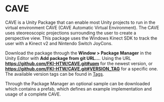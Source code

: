 # CAVE

CAVE is a Unity Package that can enable most Unity projects to run in the virtual environment CAVE (CAVE Automatic Virtual Environment).
The CAVE uses steoreoscopic projections surrounding the user to create a perspective view. This package uses the Windows Kinect SDK
to track the user with a Kinect v2 and Nintendo Switch JoyCons.

Download the package through the <strong>Window > Package Manager</strong> in the Unity Editor with <strong>Add package from git URL...</strong>.
Using the URL <strong>https://github.com/FKI-HTW/CAVE.git#upm</strong> for the newest version, or <strong>https://github.com/FKI-HTW/CAVE.git#VERSION_TAG</strong> for a specific one. The available version tags can be found in <a href="https://github.com/FKI-HTW/CAVE/tags">Tags</a>.

Through the Package Manager an optional sample can be downloaded which contains a prefab, which defines an example implementation and usage of a complete CAVE.
